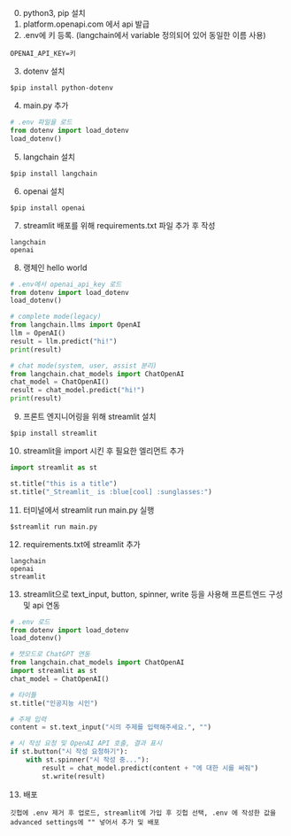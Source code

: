 0. python3, pip 설치
1. platform.openapi.com 에서 api 발급
2. .env에 키 등록.
(langchain에서 variable 정의되어 있어 동일한 이름 사용)
```
OPENAI_API_KEY=키
```

3. dotenv 설치
```
$pip install python-dotenv
```

4. main.py 추가
```py
# .env 파일을 로드
from dotenv import load_dotenv
load_dotenv()
```

5. langchain 설치
```
$pip install langchain
```

6. openai 설치
```
$pip install openai
```

7. streamlit 배포를 위해 requirements.txt 파일 추가 후 작성
```
langchain
openai
```

8. 랭체인 hello world
```py
# .env에서 openai_api_key 로드
from dotenv import load_dotenv
load_dotenv()

# complete mode(legacy)
from langchain.llms import OpenAI
llm = OpenAI()
result = llm.predict("hi!")
print(result)

# chat mode(system, user, assist 분리)
from langchain.chat_models import ChatOpenAI 
chat_model = ChatOpenAI()
result = chat_model.predict("hi!")
print(result)
```

9. 프론트 엔지니어링을 위해 streamlit 설치
```
$pip install streamlit
```

10. streamlit을 import 시킨 후 필요한 엘리먼트 추가
```py
import streamlit as st

st.title("this is a title")
st.title("_Streamlit_ is :blue[cool] :sunglasses:")
```

11. 터미널에서 streamlit run main.py 실행
```
$streamlit run main.py
```

12. requirements.txt에 streamlit 추가
```
langchain
openai
streamlit
```

13. streamlit으로 text_input, button, spinner, write 등을 사용해 프론트엔드 구성 및 api 연동
```py
# .env 로드
from dotenv import load_dotenv
load_dotenv()

# 챗모드로 ChatGPT 연동
from langchain.chat_models import ChatOpenAI 
import streamlit as st
chat_model = ChatOpenAI()

# 타이틀
st.title("인공지능 시인")

# 주제 입력
content = st.text_input("시의 주제를 입력해주세요.", "")

# 시 작성 요청 및 OpenAI API 호출, 결과 표시
if st.button("시 작성 요청하기"):
    with st.spinner("시 작성 중..."):
        result = chat_model.predict(content + "에 대한 시를 써줘")
        st.write(result)
```

13. 배포
```
깃헙에 .env 제거 후 업로드, streamlit에 가입 후 깃헙 선택, .env 에 작성한 값을 advanced settings에 "" 넣어서 추가 및 배포
```
